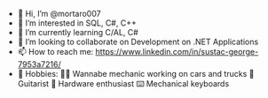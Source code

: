 - 👋 Hi, I’m @mortaro007
- 👀 I’m interested in SQL, C#, C++
- 🌱 I’m currently learning C/AL, C#
- 💞️ I’m looking to collaborate on Development on .NET Applications
- 📫 How to reach me: https://www.linkedin.com/in/sustac-george-7953a7216/
- 🧩 Hobbies: 
              👨‍🔧 Wannabe mechanic working on cars and trucks
              🎸 Guitarist
              🔌 Hardware enthusiast
              ⌨️ Mechanical keyboards
